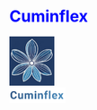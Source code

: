 <h1 style="color:blue;">Cuminflex</h1>
<div class="container">
  <div class="image">
      <img src="https://github.com/Uygur-code/cuminflex/blob/main/cuminflex_logo.jpg" width=80>
  </div>
  <div class="image">
    <img src="https://github.com/Uygur-code/cuminflex/blob/main/cuminflex_name.jpg" width=100>
  </div>
</div>

